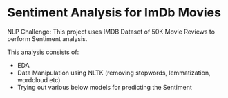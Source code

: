 # Sentiment Analysis for ImDb Movies

NLP Challenge: This project uses IMDB Dataset of 50K Movie Reviews to perform Sentiment analysis.

This analysis consists of:
- EDA
- Data Manipulation using NLTK (removing stopwords, lemmatization, wordcloud etc)
- Trying out various below models for predicting the Sentiment